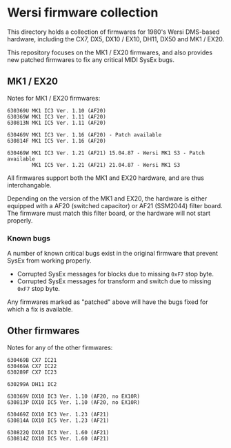 # Wersi firmware collection

This directory holds a collection of firmwares for 1980's Wersi DMS-based hardware, including the CX7, DX5, DX10 / EX10, DH11, DX50 and MK1 / EX20.

This repository focuses on the MK1 / EX20 firmwares, and also provides new patched firmwares to fix any critical MIDI SysEx bugs.

## MK1 / EX20

Notes for MK1 / EX20 firmwares:

    630369U MK1 IC3 Ver. 1.10 (AF20)
    630369W MK1 IC3 Ver. 1.11 (AF20)
    630813N MK1 IC5 Ver. 1.11 (AF20)
    
    630469V	MK1	IC3 Ver. 1.16 (AF20) - Patch available
    630814F	MK1	IC5 Ver. 1.16 (AF20)
    
    630469W	MK1	IC3 Ver. 1.21 (AF21) 15.04.87 - Wersi MK1 S3 - Patch available
            MK1	IC5 Ver. 1.21 (AF21) 21.04.87 - Wersi MK1 S3

All firmwares support both the MK1 and EX20 hardware, and are thus interchangable.

Depending on the version of the MK1 and EX20, the hardware is either equipped with a AF20 (switched capacitor) or AF21 (SSM2044) filter board. The firmware must match this filter board, or the hardware will not start properly.

### Known bugs

A number of known critical bugs exist in the original firmware that prevent SysEx from working properly.

* Corrupted SysEx messages for blocks due to missing `0xF7` stop byte.
* Corrupted SysEx messages for transform and switch due to missing `0xF7` stop byte.

Any firmwares marked as "patched" above will have the bugs fixed for which a fix is available.

## Other firmwares

Notes for any of the other firmwares:

    630469B	CX7	IC21
    630469A	CX7	IC22
    630289F	CX7	IC23
    
    630299A	DH11 IC2
    
    630369V	DX10 IC3 Ver. 1.10 (AF20, no EX10R)
    630813P	DX10 IC5 Ver. 1.10 (AF20, no EX10R)
    
    630469Z	DX10 IC3 Ver. 1.23 (AF21)
    630814A	DX10 IC5 Ver. 1.23 (AF21)
    
    630822Q	DX10 IC3 Ver. 1.60 (AF21)
    630814Z	DX10 IC5 Ver. 1.60 (AF21)
